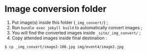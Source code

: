 # Image conversion folder

1. Put image(s) inside this folder (`_img_convert/`) ;
2. Run `bundle exec jekyll build` to automatically convert images ;
3. You will find the converted images inside `_site/_img_convert/` ;
4. Copy attended images inside final destination :
```
$ cp _img_convert/image2-100.jpg img/event4/image2.jpg
```  
